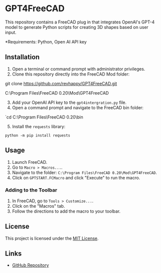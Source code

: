 # GPT4FreeCAD

This repository contains a FreeCAD plug in that integrates OpenAI's GPT-4 model to generate Python scripts for creating 3D shapes based on user input.

*Requirements:  Python, Open AI API key

## Installation

1. Open a terminal or command prompt with administrator privileges.
2. Clone this repository directly into the FreeCAD Mod folder:

git clone https://github.com/revhappy/GPT4FreeCAD.git


C:\Program Files\FreeCAD 0.20\Mod\GPT4FreeCAD



3. Add your OpenAI API key to the `gpt4intergration.py` file.
4. Open a command prompt and navigate to the FreeCAD bin folder:

`cd C:\Program Files\FreeCAD 0.20\bin


5. Install the `requests` library:

`python -m pip install requests`



## Usage

1. Launch FreeCAD.
2. Go to `Macro > Macros...`.
3. Navigate to the folder: `C:\Program Files\FreeCAD 0.20\Mod\GPT4FreeCAD`.
4. Click on `GPTSTART.FCMacro` and click "Execute" to run the macro.

### Adding to the Toolbar

1. In FreeCAD, go to `Tools > Customize...`.
2. Click on the "Macros" tab.
3. Follow the directions to add the macro to your toolbar.

## License

This project is licensed under the [MIT License](LICENSE).

## Links

- [GitHub Repository](https://github.com/revhappy/GPT4FreeCAD)
